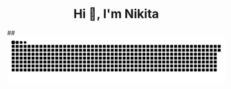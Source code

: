 <h1 align="center">Hi 👋, I'm Nikita</h1>
##
<img src="https://github.com/Skill-g/Skill-g/blob/output/github-contribution-grid-snake-dark.svg" alt="Snake animation"/>
